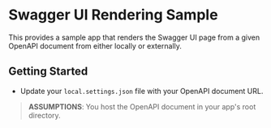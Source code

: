 # Swagger UI Rendering Sample #

This provides a sample app that renders the Swagger UI page from a given OpenAPI document from either locally or externally.


## Getting Started ##

* Update your `local.settings.json` file with your OpenAPI document URL.

> **ASSUMPTIONS**: You host the OpenAPI document in your app's root directory.